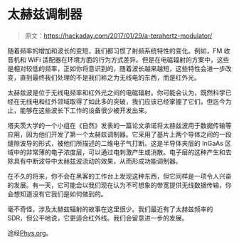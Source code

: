 # 太赫兹调制器

> 原文：<https://hackaday.com/2017/01/29/a-terahertz-modulator/>

随着频率的增加和波长的变短，我们都习惯了射频系统特性的变化。例如，FM 收音机和 WiFi 适配器在环境方面的行为方式差异。但是在电磁辐射的方案中，这些是相对较低的频率，正如你将意识到的，随着波长越来越短，这些特性会进一步改变，直到最终我们处理的不是我们称之为无线电的东西，而是红外光。

太赫兹波是位于无线电频率和红外光之间的电磁辐射。你可能会认为，既然科学已经在无线电和红外领域取得了如此多的突破，我们应该已经掌握了它们，但迄今为止，能够在这些波长下工作的设备很少被开发出来。

塔夫茨大学的一个小组在《自然》发表的一篇论文承诺将太赫兹波用于数据传输等应用，因为他们开发了第一个太赫兹调制器。它采用了基片上两个导体之间的一段缝隙波导的形式，被他们所描述的二维电子气打断。这是半导体夹层的 InGaAs 区域中的非常薄的电子浓度层，可以通过电刺激产生或消散。电子层的这种产生和去除具有中断波导中太赫兹波流动的效果，从而形成功能调制器。

在不久的将来，你不会在黑客的工作台上发现这种东西，但它同样是一项令人兴奋的发展。有一天，它可能会以我们现在认为不可想象的带宽提供无线数据传输，你会想知道没有它我们是如何做到的。

毫不奇怪，涉及太赫兹辐射的故事在这里很少。我们最近有了太赫兹频率的 SDR，但公平地说，它更适合红外线。我们会留意进一步的发展。

途经[Phys.org](https://phys.org/news/2017-01-chip-sized-high-speed-terahertz-modulator-possibility.html)。